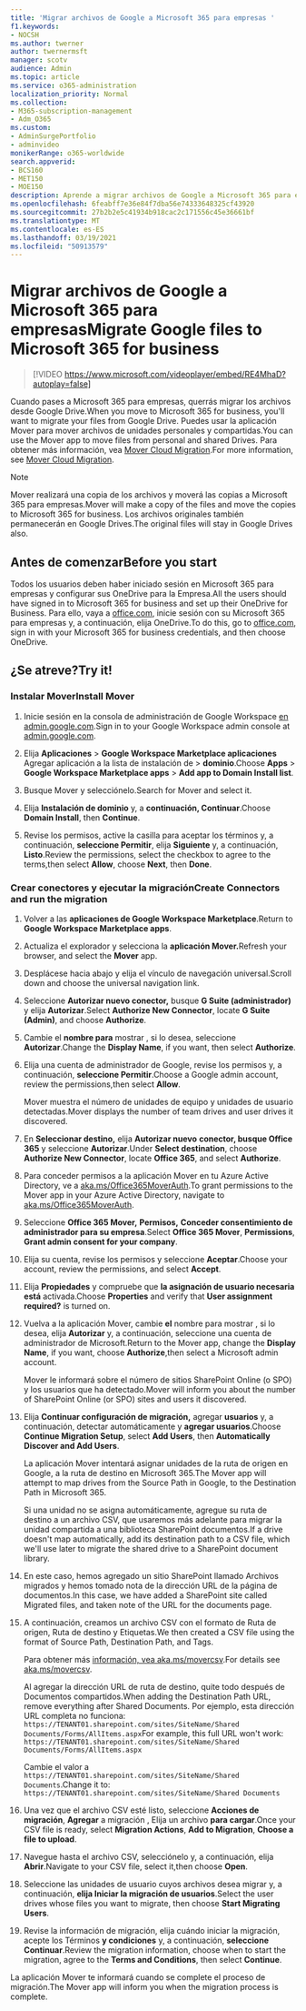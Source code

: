 ```yaml
---
title: 'Migrar archivos de Google a Microsoft 365 para empresas '
f1.keywords:
- NOCSH
ms.author: twerner
author: twernermsft
manager: scotv
audience: Admin
ms.topic: article
ms.service: o365-administration
localization_priority: Normal
ms.collection:
- M365-subscription-management
- Adm_O365
ms.custom:
- AdminSurgePortfolio
- adminvideo
monikerRange: o365-worldwide
search.appverid:
- BCS160
- MET150
- MOE150
description: Aprende a migrar archivos de Google a Microsoft 365 para empresas mediante Mover.
ms.openlocfilehash: 6feabff7e36e84f7dba56e74333648325cf43920
ms.sourcegitcommit: 27b2b2e5c41934b918cac2c171556c45e36661bf
ms.translationtype: MT
ms.contentlocale: es-ES
ms.lasthandoff: 03/19/2021
ms.locfileid: "50913579"
---
```

# <a name="migrate-google-files-to-microsoft-365-for-business"></a><span data-ttu-id="85e11-103">Migrar archivos de Google a Microsoft 365 para empresas</span><span class="sxs-lookup"><span data-stu-id="85e11-103">Migrate Google files to Microsoft 365 for business</span></span> 

> [!VIDEO https://www.microsoft.com/videoplayer/embed/RE4MhaD?autoplay=false]

<span data-ttu-id="85e11-104">Cuando pases a Microsoft 365 para empresas, querrás migrar los archivos desde Google Drive.</span><span class="sxs-lookup"><span data-stu-id="85e11-104">When you move to Microsoft 365 for business, you'll want to migrate your files from Google Drive.</span></span> <span data-ttu-id="85e11-105">Puedes usar la aplicación Mover para mover archivos de unidades personales y compartidas.</span><span class="sxs-lookup"><span data-stu-id="85e11-105">You can use the Mover app to move files from personal and shared Drives.</span></span> <span data-ttu-id="85e11-106">Para obtener más información, vea [Mover Cloud Migration](/sharepointmigration/mover-plan-migration).</span><span class="sxs-lookup"><span data-stu-id="85e11-106">For more information, see [Mover Cloud Migration](/sharepointmigration/mover-plan-migration).</span></span>

> [!NOTE]
> <span data-ttu-id="85e11-107">Mover realizará una copia de los archivos y moverá las copias a Microsoft 365 para empresas.</span><span class="sxs-lookup"><span data-stu-id="85e11-107">Mover will make a copy of the files and move the copies to Microsoft 365 for business.</span></span> <span data-ttu-id="85e11-108">Los archivos originales también permanecerán en Google Drives.</span><span class="sxs-lookup"><span data-stu-id="85e11-108">The original files will stay in Google Drives also.</span></span>

## <a name="before-you-start"></a><span data-ttu-id="85e11-109">Antes de comenzar</span><span class="sxs-lookup"><span data-stu-id="85e11-109">Before you start</span></span>

<span data-ttu-id="85e11-110">Todos los usuarios deben haber iniciado sesión en Microsoft 365 para empresas y configurar sus OneDrive para la Empresa.</span><span class="sxs-lookup"><span data-stu-id="85e11-110">All the users should have signed in to Microsoft 365 for business and set up their OneDrive for Business.</span></span> <span data-ttu-id="85e11-111">Para ello, vaya a [office.com](https://office.com), inicie sesión con su Microsoft 365 para empresas y, a continuación, elija OneDrive.</span><span class="sxs-lookup"><span data-stu-id="85e11-111">To do this, go to [office.com](https://office.com), sign in with your Microsoft 365 for business credentials, and then choose OneDrive.</span></span>

## <a name="try-it"></a><span data-ttu-id="85e11-112">¿Se atreve?</span><span class="sxs-lookup"><span data-stu-id="85e11-112">Try it!</span></span>

### <a name="install-mover"></a><span data-ttu-id="85e11-113">Instalar Mover</span><span class="sxs-lookup"><span data-stu-id="85e11-113">Install Mover</span></span>

1. <span data-ttu-id="85e11-114">Inicie sesión en la consola de administración de Google Workspace [en admin.google.com](https://admin.google.com).</span><span class="sxs-lookup"><span data-stu-id="85e11-114">Sign in to your Google Workspace admin console at [admin.google.com](https://admin.google.com).</span></span>

1. <span data-ttu-id="85e11-115">Elija **Aplicaciones**  >  **Google Workspace Marketplace aplicaciones** Agregar aplicación a la lista de instalación de  >  **dominio**.</span><span class="sxs-lookup"><span data-stu-id="85e11-115">Choose **Apps** > **Google Workspace Marketplace apps** > **Add app to Domain Install list**.</span></span>

1. <span data-ttu-id="85e11-116">Busque Mover y selecciónelo.</span><span class="sxs-lookup"><span data-stu-id="85e11-116">Search for Mover and select it.</span></span>

1. <span data-ttu-id="85e11-117">Elija **Instalación de dominio** y, a **continuación, Continuar**.</span><span class="sxs-lookup"><span data-stu-id="85e11-117">Choose **Domain Install**, then **Continue**.</span></span>

1. <span data-ttu-id="85e11-118">Revise los permisos, active la casilla para aceptar los términos y, a continuación, **seleccione Permitir**, elija **Siguiente** y, a continuación, **Listo**.</span><span class="sxs-lookup"><span data-stu-id="85e11-118">Review the permissions, select the checkbox to agree to the terms,then select **Allow**, choose **Next**, then **Done**.</span></span>

### <a name="create-connectors-and-run-the-migration"></a><span data-ttu-id="85e11-119">Crear conectores y ejecutar la migración</span><span class="sxs-lookup"><span data-stu-id="85e11-119">Create Connectors and run the migration</span></span>

1. <span data-ttu-id="85e11-120">Volver a las **aplicaciones de Google Workspace Marketplace**.</span><span class="sxs-lookup"><span data-stu-id="85e11-120">Return to **Google Workspace Marketplace apps**.</span></span>
1. <span data-ttu-id="85e11-121">Actualiza el explorador y selecciona la **aplicación Mover.**</span><span class="sxs-lookup"><span data-stu-id="85e11-121">Refresh your browser, and select the **Mover** app.</span></span>
1. <span data-ttu-id="85e11-122">Desplácese hacia abajo y elija el vínculo de navegación universal.</span><span class="sxs-lookup"><span data-stu-id="85e11-122">Scroll down and choose the universal navigation link.</span></span>
1. <span data-ttu-id="85e11-123">Seleccione **Autorizar nuevo conector,** busque **G Suite (administrador)** y elija **Autorizar**.</span><span class="sxs-lookup"><span data-stu-id="85e11-123">Select **Authorize New Connector**, locate **G Suite (Admin)**, and choose **Authorize**.</span></span>
1. <span data-ttu-id="85e11-124">Cambie el **nombre para** mostrar , si lo desea, seleccione **Autorizar**.</span><span class="sxs-lookup"><span data-stu-id="85e11-124">Change the **Display Name**, if you want, then select **Authorize**.</span></span>
1. <span data-ttu-id="85e11-125">Elija una cuenta de administrador de Google, revise los permisos y, a continuación, **seleccione Permitir**.</span><span class="sxs-lookup"><span data-stu-id="85e11-125">Choose a Google admin account, review the permissions,then select **Allow**.</span></span>

    <span data-ttu-id="85e11-126">Mover muestra el número de unidades de equipo y unidades de usuario detectadas.</span><span class="sxs-lookup"><span data-stu-id="85e11-126">Mover displays the number of team drives and user drives it discovered.</span></span> 

1. <span data-ttu-id="85e11-127">En **Seleccionar destino,** elija **Autorizar nuevo** **conector, busque Office 365** y seleccione **Autorizar**.</span><span class="sxs-lookup"><span data-stu-id="85e11-127">Under **Select destination**, choose **Authorize New Connector**, locate **Office 365**, and select **Authorize**.</span></span>
1. <span data-ttu-id="85e11-128">Para conceder permisos a la aplicación Mover en tu Azure Active Directory, ve a [aka.ms/Office365MoverAuth](https://aka.ms/Office365MoverAuth).</span><span class="sxs-lookup"><span data-stu-id="85e11-128">To grant permissions to the Mover app in your Azure Active Directory, navigate to [aka.ms/Office365MoverAuth](https://aka.ms/Office365MoverAuth).</span></span>
1. <span data-ttu-id="85e11-129">Seleccione **Office 365 Mover,** **Permisos,** **Conceder consentimiento de administrador para su empresa**.</span><span class="sxs-lookup"><span data-stu-id="85e11-129">Select **Office 365 Mover**, **Permissions**, **Grant admin consent for your company**.</span></span>
1. <span data-ttu-id="85e11-130">Elija su cuenta, revise los permisos y seleccione **Aceptar**.</span><span class="sxs-lookup"><span data-stu-id="85e11-130">Choose your account, review the permissions, and select **Accept**.</span></span>
1. <span data-ttu-id="85e11-131">Elija **Propiedades** y compruebe que **la asignación de usuario necesaria está** activada.</span><span class="sxs-lookup"><span data-stu-id="85e11-131">Choose **Properties** and verify that **User assignment required?** is turned on.</span></span>
1. <span data-ttu-id="85e11-132">Vuelva a la aplicación Mover, cambie **el** nombre para mostrar , si lo desea, elija **Autorizar** y, a continuación, seleccione una cuenta de administrador de Microsoft.</span><span class="sxs-lookup"><span data-stu-id="85e11-132">Return to the Mover app, change the **Display Name**, if you want, choose **Authorize**,then select a Microsoft admin account.</span></span>

    <span data-ttu-id="85e11-133">Mover le informará sobre el número de sitios SharePoint Online (o SPO) y los usuarios que ha detectado.</span><span class="sxs-lookup"><span data-stu-id="85e11-133">Mover will inform you about the number of SharePoint Online (or SPO) sites and users it discovered.</span></span>
1. <span data-ttu-id="85e11-134">Elija **Continuar configuración de migración,** agregar **usuarios** y, a continuación, detectar automáticamente y **agregar usuarios**.</span><span class="sxs-lookup"><span data-stu-id="85e11-134">Choose **Continue Migration Setup**, select **Add Users**, then **Automatically Discover and Add Users**.</span></span>

    <span data-ttu-id="85e11-135">La aplicación Mover intentará asignar unidades de la ruta de origen en Google, a la ruta de destino en Microsoft 365.</span><span class="sxs-lookup"><span data-stu-id="85e11-135">The Mover app will attempt to map drives from the Source Path in Google, to the Destination Path in Microsoft 365.</span></span> 

    <span data-ttu-id="85e11-136">Si una unidad no se asigna automáticamente, agregue su ruta de destino a un archivo CSV, que usaremos más adelante para migrar la unidad compartida a una biblioteca SharePoint documentos.</span><span class="sxs-lookup"><span data-stu-id="85e11-136">If a drive doesn't map automatically, add its destination path to a CSV file, which we'll use later to migrate the shared drive to a SharePoint document library.</span></span> 

1. <span data-ttu-id="85e11-137">En este caso, hemos agregado un sitio SharePoint llamado Archivos migrados y hemos tomado nota de la dirección URL de la página de documentos.</span><span class="sxs-lookup"><span data-stu-id="85e11-137">In this case, we have added a SharePoint site called Migrated files, and taken note of the URL for the documents page.</span></span> 
1. <span data-ttu-id="85e11-138">A continuación, creamos un archivo CSV con el formato de Ruta de origen, Ruta de destino y Etiquetas.</span><span class="sxs-lookup"><span data-stu-id="85e11-138">We then created a CSV file using the format of Source Path, Destination Path, and Tags.</span></span> 

    <span data-ttu-id="85e11-139">Para obtener más [información, vea aka.ms/movercsv](/sharepointmigration/mover-create-migration-csv).</span><span class="sxs-lookup"><span data-stu-id="85e11-139">For details see [aka.ms/movercsv](/sharepointmigration/mover-create-migration-csv).</span></span>

    <span data-ttu-id="85e11-140">Al agregar la dirección URL de ruta de destino, quite todo después de Documentos compartidos.</span><span class="sxs-lookup"><span data-stu-id="85e11-140">When adding the Destination Path URL, remove everything after Shared Documents.</span></span> <span data-ttu-id="85e11-141">Por ejemplo, esta dirección URL completa no funciona: `https://TENANT01.sharepoint.com/sites/SiteName/Shared Documents/Forms/AllItems.aspx`</span><span class="sxs-lookup"><span data-stu-id="85e11-141">For example, this full URL won't work: `https://TENANT01.sharepoint.com/sites/SiteName/Shared Documents/Forms/AllItems.aspx`</span></span>

    <span data-ttu-id="85e11-142">Cambie el valor a `https://TENANT01.sharepoint.com/sites/SiteName/Shared Documents`.</span><span class="sxs-lookup"><span data-stu-id="85e11-142">Change it to: `https://TENANT01.sharepoint.com/sites/SiteName/Shared Documents`</span></span>

1. <span data-ttu-id="85e11-143">Una vez que el archivo CSV esté listo, seleccione **Acciones de migración**, **Agregar** a migración , Elija un archivo **para cargar**.</span><span class="sxs-lookup"><span data-stu-id="85e11-143">Once your CSV file is ready, select **Migration Actions**, **Add to Migration**, **Choose a file to upload**.</span></span>
1. <span data-ttu-id="85e11-144">Navegue hasta el archivo CSV, selecciónelo y, a continuación, elija **Abrir**.</span><span class="sxs-lookup"><span data-stu-id="85e11-144">Navigate to your CSV file, select it,then choose **Open**.</span></span>
1. <span data-ttu-id="85e11-145">Seleccione las unidades de usuario cuyos archivos desea migrar y, a continuación, **elija Iniciar la migración de usuarios**.</span><span class="sxs-lookup"><span data-stu-id="85e11-145">Select the user drives whose files you want to migrate, then choose **Start Migrating Users**.</span></span>
1. <span data-ttu-id="85e11-146">Revise la información de migración, elija cuándo iniciar la migración, acepte los Términos **y condiciones** y, a continuación, **seleccione Continuar**.</span><span class="sxs-lookup"><span data-stu-id="85e11-146">Review the migration information, choose when to start the migration, agree to the **Terms and Conditions**, then select **Continue**.</span></span>

<span data-ttu-id="85e11-147">La aplicación Mover te informará cuando se complete el proceso de migración.</span><span class="sxs-lookup"><span data-stu-id="85e11-147">The Mover app will inform you when the migration process is complete.</span></span>